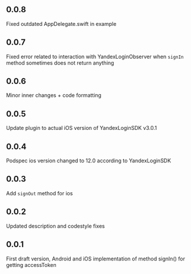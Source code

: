 ## 0.0.8
Fixed outdated AppDelegate.swift in example

## 0.0.7
Fixed error related to interaction with YandexLoginObserver  when `signIn` method sometimes does not return anything

## 0.0.6

Minor inner changes + code formatting

## 0.0.5
Update plugin to actual iOS version of YandexLoginSDK v3.0.1

## 0.0.4
Podspec ios version changed to 12.0 according to YandexLoginSDK

## 0.0.3
Add `signOut` method for ios

## 0.0.2
Updated description and codestyle fixes

## 0.0.1
First draft version, Android and iOS implementation of method signIn() for getting accessToken
